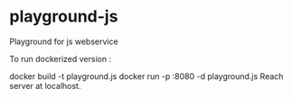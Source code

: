 # playground-js
Playground for js webservice

To run dockerized version : 

docker build -t playground.js
docker run -p <anyport>:8080 -d playground.js
Reach server at localhost.<anyport>
